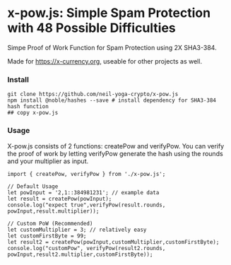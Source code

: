 # x-pow.js: Simple Spam Protection with 48 Possible Difficulties
Simpe Proof of Work Function for Spam Protection using 2X SHA3-384. 

Made for https://x-currency.org, useable for other projects as well. 

### Install
```
git clone https://github.com/neil-yoga-crypto/x-pow.js
npm install @noble/hashes --save # install dependency for SHA3-384 hash function
## copy x-pow.js
```

### Usage
X-pow.js consists of 2 functions: createPow and verifyPow. You can verify the proof of work by letting verifyPow generate the hash using the rounds and your multiplier as input.  
```
import { createPow, verifyPow } from './x-pow.js';

// Default Usage
let powInput = '2,1::384981231'; // example data
let result = createPow(powInput);
console.log("expect true",verifyPow(result.rounds, powInput,result.multiplier));

// Custom PoW (Recommended)
let customMultiplier = 3; // relatively easy
let customFirstByte = 99;
let result2 = createPow(powInput,customMultiplier,customFirstByte);
console.log("customPow", verifyPow(result2.rounds, powInput,result2.multiplier,customFirstByte));

```
